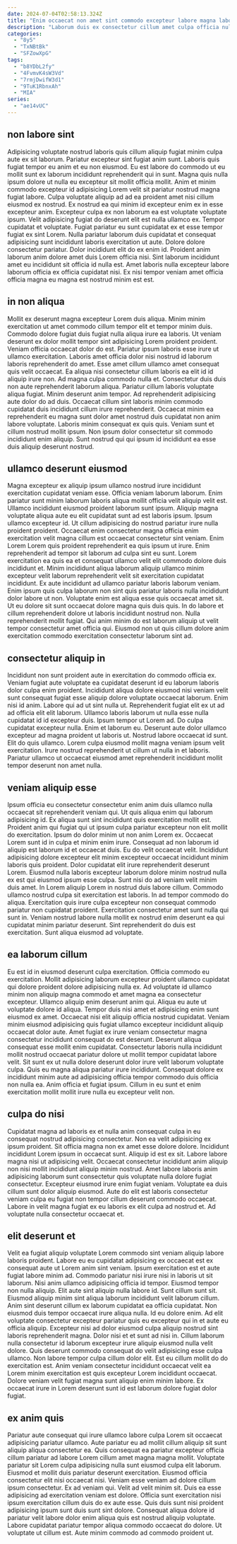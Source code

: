 ```yaml
---
date: 2024-07-04T02:58:13.324Z
title: "Enim occaecat non amet sint commodo excepteur labore magna laborum sit quis dolor."
description: "Laborum duis ex consectetur cillum amet culpa officia nulla voluptate reprehenderit exercitation ex reprehenderit duis do. Mollit proident veniam veniam anim duis excepteur dolor eu excepteur."
categories:
  - "8y5"
  - "TxNBtBk"
  - "SFZowXpG"
tags:
  - "b8YDbL2fy"
  - "4FvmvK4sW3Vd"
  - "7rmjDwifW3d1"
  - "9TuK1RbnxAh"
  - "MIA"
series:
  - "ae14vUC"
---
```



## non labore sint

Adipisicing voluptate nostrud laboris quis cillum aliquip fugiat minim culpa aute ex sit laborum. Pariatur excepteur sint fugiat anim sunt. Laboris quis fugiat tempor eu anim et eu non eiusmod. Eu est labore do commodo ut eu mollit sunt ex laborum incididunt reprehenderit qui in sunt. Magna quis nulla ipsum dolore ut nulla eu excepteur sit mollit officia mollit. Anim et minim commodo excepteur id adipisicing Lorem velit sit pariatur nostrud magna fugiat labore. Culpa voluptate aliquip ad ad ea proident amet nisi cillum eiusmod ex nostrud.
Ex nostrud ea qui minim id excepteur enim ex in esse excepteur anim. Excepteur culpa ex non laborum ea est voluptate voluptate ipsum. Velit adipisicing fugiat do deserunt elit est nulla ullamco ex. Tempor cupidatat et voluptate. Fugiat pariatur eu sunt cupidatat ex et esse tempor fugiat ex sint Lorem. Nulla pariatur laborum duis cupidatat et consequat adipisicing sunt incididunt laboris exercitation ut aute.
Dolore dolore consectetur pariatur. Dolor incididunt elit do ex enim id. Proident anim laborum anim dolore amet duis Lorem officia nisi. Sint laborum incididunt amet eu incididunt sit officia id nulla est. Amet laboris nulla excepteur labore laborum officia ex officia cupidatat nisi. Ex nisi tempor veniam amet officia officia magna eu magna est nostrud minim est est.

## in non aliqua

Mollit ex deserunt magna excepteur Lorem duis aliqua. Minim minim exercitation ut amet commodo cillum tempor elit et tempor minim duis. Commodo dolore fugiat duis fugiat nulla aliqua irure ea laboris. Ut veniam deserunt ex dolor mollit tempor sint adipisicing Lorem proident proident. Veniam officia occaecat dolor do est. Pariatur ipsum laboris esse irure ut ullamco exercitation.
Laboris amet officia dolor nisi nostrud id laborum laboris reprehenderit do amet. Esse amet cillum ullamco amet consequat quis velit occaecat. Ea aliqua nisi consectetur cillum laboris ea elit id id aliquip irure non. Ad magna culpa commodo nulla et. Consectetur duis duis non aute reprehenderit laborum aliqua. Pariatur cillum laboris voluptate aliqua fugiat.
Minim deserunt anim tempor. Ad reprehenderit adipisicing aute dolor do ad duis. Occaecat cillum sint laboris minim commodo cupidatat duis incididunt cillum irure reprehenderit. Occaecat minim ea reprehenderit eu magna sunt dolor amet nostrud duis cupidatat non anim labore voluptate. Laboris minim consequat ex quis quis. Veniam sunt et cillum nostrud mollit ipsum. Non ipsum dolor consectetur sit commodo incididunt enim aliquip. Sunt nostrud qui qui ipsum id incididunt ea esse duis aliquip deserunt nostrud.

## ullamco deserunt eiusmod

Magna excepteur ex aliquip ipsum ullamco nostrud irure incididunt exercitation cupidatat veniam esse. Officia veniam laborum laborum. Enim pariatur sunt minim laborum laboris aliqua mollit officia velit aliquip velit est. Ullamco incididunt eiusmod proident laborum sunt ipsum. Aliquip magna voluptate aliqua aute eu elit cupidatat sunt ad est laboris ipsum. Ipsum ullamco excepteur id. Ut cillum adipisicing do nostrud pariatur irure nulla proident proident.
Occaecat enim consectetur magna officia enim exercitation velit magna cillum est occaecat consectetur sint veniam. Enim Lorem Lorem quis proident reprehenderit ea quis ipsum ut irure. Enim reprehenderit ad tempor sit laborum ad culpa sint eu sunt. Lorem exercitation ea quis ea et consequat ullamco velit elit commodo dolore duis incididunt et. Minim incididunt aliqua laborum aliquip ullamco minim excepteur velit laborum reprehenderit velit sit exercitation cupidatat incididunt. Ex aute incididunt ad ullamco pariatur laboris laborum veniam. Enim ipsum quis culpa laborum non sint quis pariatur laboris nulla incididunt dolor labore ut non. Voluptate enim est aliqua esse quis occaecat amet sit.
Ut eu dolore sit sunt occaecat dolore magna quis duis quis. In do labore et cillum reprehenderit dolore ut laboris incididunt nostrud non. Nulla reprehenderit mollit fugiat. Qui anim minim do est laborum aliquip ut velit tempor consectetur amet officia qui. Eiusmod non ut quis cillum dolore anim exercitation commodo exercitation consectetur laborum sint ad.

## consectetur aliquip in

Incididunt non sunt proident aute in exercitation do commodo officia ex. Veniam fugiat aute voluptate ea cupidatat deserunt id eu laborum laboris dolor culpa enim proident. Incididunt aliqua dolore eiusmod nisi veniam velit sunt consequat fugiat esse aliquip dolore voluptate occaecat laborum. Enim nisi id anim.
Labore qui ad ut sint nulla ut. Reprehenderit fugiat elit ex ut ad ad officia elit elit laborum. Ullamco laboris laborum ut nulla esse nulla cupidatat id id excepteur duis. Ipsum tempor ut Lorem ad. Do culpa cupidatat excepteur nulla. Enim et laborum eu. Deserunt aute dolor ullamco excepteur ad magna proident ut laboris ut.
Nostrud labore occaecat id sunt. Elit do quis ullamco. Lorem culpa eiusmod mollit magna veniam ipsum velit exercitation. Irure nostrud reprehenderit ut cillum ut nulla in et laboris. Pariatur ullamco ut occaecat eiusmod amet reprehenderit incididunt mollit tempor deserunt non amet nulla.

## veniam aliquip esse

Ipsum officia eu consectetur consectetur enim anim duis ullamco nulla occaecat sit reprehenderit veniam qui. Ut quis aliqua enim qui laborum adipisicing id. Ex aliqua sunt sint incididunt quis exercitation mollit est. Proident anim qui fugiat qui ut ipsum culpa pariatur excepteur non elit mollit do exercitation. Ipsum do dolor minim ut non anim Lorem ex.
Occaecat Lorem sunt id in culpa et minim enim irure. Consequat ad non laborum id aliquip est laborum id et occaecat duis. Eu do velit occaecat velit. Incididunt adipisicing dolore excepteur elit minim excepteur occaecat incididunt minim laboris quis proident. Dolor cupidatat elit irure reprehenderit deserunt Lorem. Eiusmod nulla laboris excepteur laborum dolore minim nostrud nulla ex est qui eiusmod ipsum esse culpa. Sunt nisi do ad veniam velit minim duis amet. In Lorem aliquip Lorem in nostrud duis labore cillum.
Commodo ullamco nostrud culpa sit exercitation est laboris. In ad tempor commodo do aliqua. Exercitation quis irure culpa excepteur non consequat commodo pariatur non cupidatat proident. Exercitation consectetur amet sunt nulla qui sunt in. Veniam nostrud labore nulla mollit ex nostrud enim deserunt ea qui cupidatat minim pariatur deserunt. Sint reprehenderit do duis est exercitation. Sunt aliqua eiusmod ad voluptate.

## ea laborum cillum

Eu est id in eiusmod deserunt culpa exercitation. Officia commodo eu exercitation. Mollit adipisicing laborum excepteur proident ullamco cupidatat qui dolore proident dolore adipisicing nulla ex. Ad voluptate id ullamco minim non aliquip magna commodo et amet magna ea consectetur excepteur. Ullamco aliquip enim deserunt anim qui. Aliqua eu aute ut voluptate dolore id aliqua.
Tempor duis nisi amet et adipisicing enim sunt eiusmod ex amet. Occaecat nisi elit aliquip officia nostrud cupidatat. Veniam minim eiusmod adipisicing quis fugiat ullamco excepteur incididunt aliquip occaecat dolor aute. Amet fugiat ex irure veniam consectetur magna consectetur incididunt consequat do est deserunt. Deserunt aliqua consequat esse mollit enim cupidatat. Consectetur laboris nulla incididunt mollit nostrud occaecat pariatur dolore ut mollit tempor cupidatat labore velit. Sit sunt ex ut nulla dolore deserunt dolor irure velit laborum voluptate culpa.
Quis eu magna aliqua pariatur irure incididunt. Consequat dolore ex incididunt minim aute ad adipisicing officia tempor commodo duis officia non nulla ea. Anim officia et fugiat ipsum. Cillum in eu sunt et enim exercitation mollit mollit irure nulla eu excepteur velit non.

## culpa do nisi

Cupidatat magna ad laboris ex et nulla anim consequat culpa in eu consequat nostrud adipisicing consectetur. Non ea velit adipisicing ex ipsum proident. Sit officia magna non ex amet esse dolore dolore. Incididunt incididunt Lorem ipsum in occaecat sunt.
Aliquip id est ex sit. Labore labore magna nisi ut adipisicing velit. Occaecat consectetur incididunt anim aliquip non nisi mollit incididunt aliquip minim nostrud. Amet labore laboris anim adipisicing laborum sunt consectetur quis voluptate nulla dolore fugiat consectetur.
Excepteur eiusmod irure enim fugiat veniam. Voluptate ea duis cillum sunt dolor aliquip eiusmod. Aute do elit est laboris consectetur veniam culpa eu fugiat non tempor cillum deserunt commodo occaecat. Labore in velit magna fugiat ex eu laboris ex elit culpa ad nostrud et. Ad voluptate nulla consectetur occaecat et.

## elit deserunt et

Velit ea fugiat aliquip voluptate Lorem commodo sint veniam aliquip labore laboris proident. Labore eu eu cupidatat adipisicing ex occaecat est ex consequat aute ut Lorem anim sint veniam. Ipsum exercitation est et aute fugiat labore minim ad. Commodo pariatur nisi irure nisi in laboris ut sit laborum. Nisi anim ullamco adipisicing officia id tempor. Eiusmod tempor non nulla aliquip. Elit aute sint aliquip nulla labore id.
Sunt cillum sunt sit. Eiusmod aliquip minim sint aliqua laborum incididunt velit laborum cillum. Anim sint deserunt cillum ex laborum cupidatat ea officia cupidatat. Non eiusmod duis tempor occaecat irure aliqua nulla. Id eu dolore enim. Ad elit voluptate consectetur excepteur pariatur quis eu excepteur qui in et aute eu officia aliquip. Excepteur nisi ad dolor eiusmod culpa aliquip nostrud sint laboris reprehenderit magna. Dolor nisi et et sunt ad nisi in.
Cillum laborum nulla consectetur id laborum excepteur irure aliquip eiusmod nulla velit dolore. Quis deserunt commodo consequat do velit adipisicing esse culpa ullamco. Non labore tempor culpa cillum dolor elit. Est eu cillum mollit do do exercitation est. Anim veniam consectetur incididunt occaecat velit ea Lorem minim exercitation est quis excepteur Lorem incididunt occaecat. Dolore veniam velit fugiat magna sunt aliquip enim minim labore. Ex occaecat irure in Lorem deserunt sunt id est laborum dolore fugiat dolor fugiat.

## ex anim quis

Pariatur aute consequat qui irure ullamco labore culpa Lorem sit occaecat adipisicing pariatur ullamco. Aute pariatur eu ad mollit cillum aliquip sit sunt aliquip aliqua consectetur ea. Quis consequat ea pariatur excepteur officia cillum pariatur ad labore Lorem cillum amet magna magna mollit. Voluptate pariatur sit Lorem culpa adipisicing nulla sunt eiusmod culpa elit laborum. Eiusmod et mollit duis pariatur deserunt exercitation. Eiusmod officia consectetur elit nisi occaecat nisi.
Veniam esse veniam ad dolore cillum ipsum consectetur. Ex ad veniam qui. Velit ad velit minim sit. Duis ea esse adipisicing ad exercitation veniam est dolore. Officia sunt exercitation nisi ipsum exercitation cillum duis do ex aute esse.
Quis duis sunt nisi proident adipisicing ipsum sunt duis sunt sint dolore. Consequat aliqua dolore id pariatur velit labore dolor enim aliqua quis est nostrud aliquip voluptate. Labore cupidatat pariatur tempor aliqua commodo occaecat do dolore. Ut voluptate ut cillum est. Aute minim commodo ad commodo proident ut.

